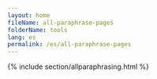 ```yaml
---
layout: home
fileName: all-paraphrase-pages
folderName: tools
lang: es
permalink: /es/all-paraphrase-pages
---
```

{% include section/allparaphrasing.html %}